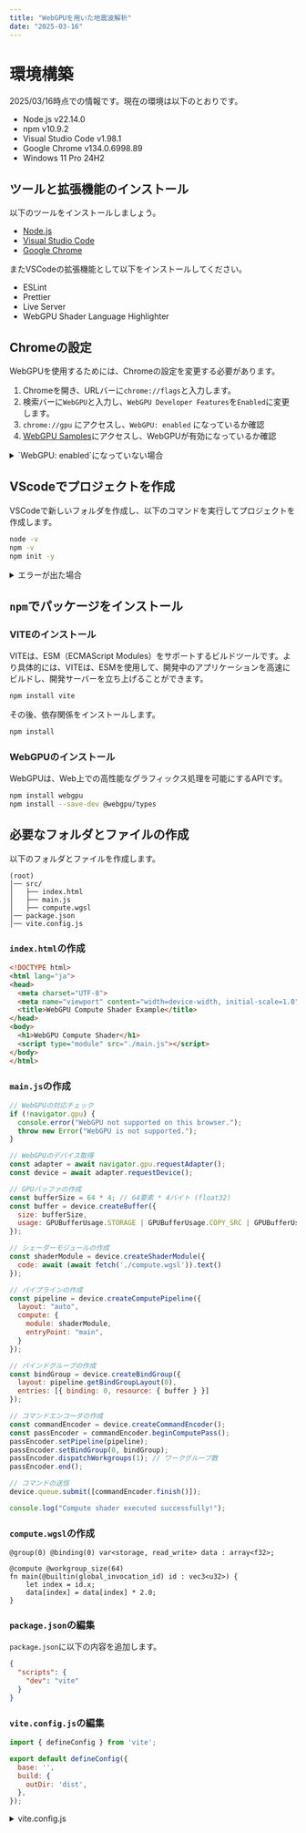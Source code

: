 ```yaml
---
title: "WebGPUを用いた地震波解析"
date: "2025-03-16"
---
```


# 環境構築

2025/03/16時点での情報です。現在の環境は以下のとおりです。

- Node.js v22.14.0
- npm v10.9.2
- Visual Studio Code v1.98.1
- Google Chrome v134.0.6998.89
- Windows 11 Pro 24H2


## ツールと拡張機能のインストール

以下のツールをインストールしましょう。
- [Node.js](https://nodejs.org/ja/)
- [Visual Studio Code](https://code.visualstudio.com/)
- [Google Chrome](https://www.google.com/intl/ja_jp/chrome/)

またVSCodeの拡張機能として以下をインストールしてください。

- ESLint
- Prettier
- Live Server
- WebGPU Shader Language Highlighter

## Chromeの設定

WebGPUを使用するためには、Chromeの設定を変更する必要があります。

1. Chromeを開き、URLバーに`chrome://flags`と入力します。
2. 検索バーに`WebGPU`と入力し、`WebGPU Developer Features`を`Enabled`に変更します。
3. `chrome://gpu` にアクセスし、`WebGPU: enabled` になっているか確認
4. [WebGPU Samples](https://webgpu.github.io/webgpu-samples/)にアクセスし、WebGPUが有効になっているか確認

<details><summary>`WebGPU: enabled`になっていない場合</summary>

### `WebGPU: enabled`になっていない場合

以下のようなメッセージが表示されている場合、`WebGPU`が有効になっていません。

```
WebGPU: Software only, hardware acceleration unavailable
```

この場合、以下のいずれかの方法で`WebGPU`を有効にしてください。

1. Chromeを開き、URLバーに`chrome://settings/system`と入力します。
2. `Use hardware acceleration when available`を有効にします。

</details>

## VScodeでプロジェクトを作成

VSCodeで新しいフォルダを作成し、以下のコマンドを実行してプロジェクトを作成します。

```bash
node -v
npm -v
npm init -y
```

<details><summary>エラーが出た場合</summary>

### システムでのスクリプト実行のエラー
```
npm : このシステムではスクリプトの実行が無効になっているため、ファイル C:\Program Files\nodejs\npm.ps1 を読み込むことができません。
```

このエラーが出た場合、`npm`に関してのスクリプト実行ポリシーの権限を一部変更する必要があります。
以下のコマンドを実行してください。

```bash
Set-ExecutionPolicy -ExecutionPolicy RemoteSigned -Scope CurrentUser
```

</details>

## `npm`でパッケージをインストール

### VITEのインストール

VITEは、ESM（ECMAScript Modules）をサポートするビルドツールです。より具体的には、VITEは、ESMを使用して、開発中のアプリケーションを高速にビルドし、開発サーバーを立ち上げることができます。

```bash
npm install vite
```

その後、依存関係をインストールします。

```bash
npm install
```


### WebGPUのインストール

WebGPUは、Web上での高性能なグラフィックス処理を可能にするAPIです。

```bash
npm install webgpu
npm install --save-dev @webgpu/types
```

## 必要なフォルダとファイルの作成

以下のフォルダとファイルを作成します。

```
(root)
│── src/
│   ├── index.html
│   ├── main.js
│   ├── compute.wgsl
│── package.json
│── vite.config.js
```

### `index.html`の作成

```html
<!DOCTYPE html>
<html lang="ja">
<head>
  <meta charset="UTF-8">
  <meta name="viewport" content="width=device-width, initial-scale=1.0">
  <title>WebGPU Compute Shader Example</title>
</head>
<body>
  <h1>WebGPU Compute Shader</h1>
  <script type="module" src="./main.js"></script>
</body>
</html>
```

### `main.js`の作成

```javascript
// WebGPUの対応チェック
if (!navigator.gpu) {
  console.error("WebGPU not supported on this browser.");
  throw new Error("WebGPU is not supported.");
}

// WebGPUのデバイス取得
const adapter = await navigator.gpu.requestAdapter();
const device = await adapter.requestDevice();

// GPUバッファの作成
const bufferSize = 64 * 4; // 64要素 * 4バイト (float32)
const buffer = device.createBuffer({
  size: bufferSize,
  usage: GPUBufferUsage.STORAGE | GPUBufferUsage.COPY_SRC | GPUBufferUsage.COPY_DST,
});

// シェーダーモジュールの作成
const shaderModule = device.createShaderModule({
  code: await (await fetch('./compute.wgsl')).text()
});

// パイプラインの作成
const pipeline = device.createComputePipeline({
  layout: "auto",
  compute: {
    module: shaderModule,
    entryPoint: "main",
  }
});

// バインドグループの作成
const bindGroup = device.createBindGroup({
  layout: pipeline.getBindGroupLayout(0),
  entries: [{ binding: 0, resource: { buffer } }]
});

// コマンドエンコーダの作成
const commandEncoder = device.createCommandEncoder();
const passEncoder = commandEncoder.beginComputePass();
passEncoder.setPipeline(pipeline);
passEncoder.setBindGroup(0, bindGroup);
passEncoder.dispatchWorkgroups(1); // ワークグループ数
passEncoder.end();

// コマンドの送信
device.queue.submit([commandEncoder.finish()]);

console.log("Compute shader executed successfully!");
```

### `compute.wgsl`の作成

```wgsl
@group(0) @binding(0) var<storage, read_write> data : array<f32>;

@compute @workgroup_size(64)
fn main(@builtin(global_invocation_id) id : vec3<u32>) {
    let index = id.x;
    data[index] = data[index] * 2.0;
}
```

### `package.json`の編集

`package.json`に以下の内容を追加します。


```json
{
  "scripts": {
    "dev": "vite"
  }
}
```

### `vite.config.js`の編集

```javascript
import { defineConfig } from 'vite';

export default defineConfig({
  base: '',
  build: {
    outDir: 'dist',
  },
});

```

<details><summary>vite.config.js</summary>



## プロジェクトの実行

以下のコマンドを実行して、プロジェクトを実行します。

```bash
npx run dev
```

<details><summary>エラーが出た場合</summary>

### `npx run dev`でエラーが出た場合


```
npm error Missing script: "dev"
npm error
```

`json`ファイルの中に以下のような記述があるか確認してください。

```json
"scripts": {
  "dev": "vite"
}
```

### `localhost:3000`にアクセスできない場合

Chromeは開くが、`http://localhost:3000/`にアクセスすると、`この localhost ページが見つかりません`と表示される場合、以下の手順で解決してください。

1. Chromeを開き、URLバーに`chrome://flags`と入力します。
2. 検索バーに`SameSite`と入力し、`SameSite by default cookies`を`Disabled`に変更します。
3. Chromeを再起動します。


</details>

